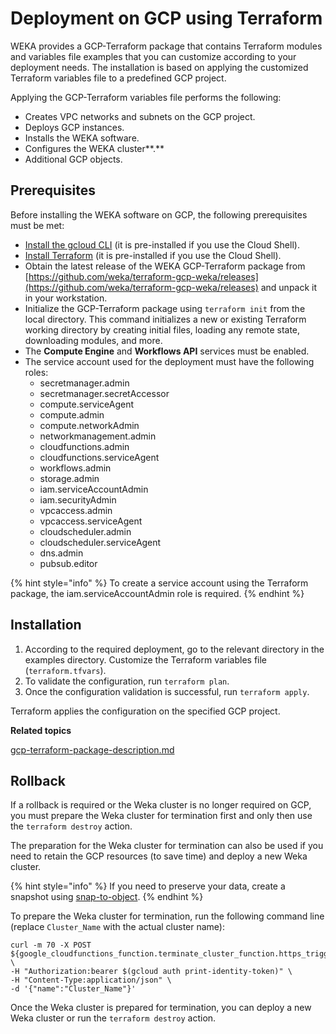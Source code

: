 # Deployment on GCP using Terraform

WEKA provides a GCP-Terraform package that contains Terraform modules and variables file examples that you can customize according to your deployment needs. The installation is based on applying the customized Terraform variables file to a predefined GCP project.&#x20;

Applying the GCP-Terraform variables file performs the following:

* Creates VPC networks and subnets on the GCP project.
* Deploys GCP instances.
* Installs the WEKA software.
* Configures the WEKA cluster**.**
* Additional GCP objects.

## Prerequisites

Before installing the WEKA software on GCP, the following prerequisites must be met:

* [Install the gcloud CLI](https://cloud.google.com/sdk/docs/install) (it is pre-installed if you use the Cloud Shell).
* [Install Terraform](https://developer.hashicorp.com/terraform/tutorials/aws-get-started/install-cli) (it is pre-installed if you use the Cloud Shell).
* Obtain the latest release of the WEKA GCP-Terraform package from [https://github.com/weka/terraform-gcp-weka/releases](https://github.com/weka/terraform-gcp-weka/releases) and unpack it in your workstation.&#x20;
* Initialize the GCP-Terraform package using `terraform init` from the local directory. This command initializes a new or existing Terraform working directory by creating initial files, loading any remote state, downloading modules, and more.
* The **Compute Engine** and **Workflows API** services must be enabled.
* The service account used for the deployment must have the following roles:
  * secretmanager.admin
  * secretmanager.secretAccessor
  * compute.serviceAgent
  * compute.admin
  * compute.networkAdmin
  * networkmanagement.admin
  * cloudfunctions.admin
  * cloudfunctions.serviceAgent
  * workflows.admin
  * storage.admin
  * iam.serviceAccountAdmin
  * iam.securityAdmin
  * vpcaccess.admin
  * vpcaccess.serviceAgent
  * cloudscheduler.admin
  * cloudscheduler.serviceAgent
  * dns.admin
  * pubsub.editor

{% hint style="info" %}
To create a service account using the Terraform package, the iam.serviceAccountAdmin role is required.
{% endhint %}

## **Installation**

1. According to the required deployment, go to the relevant directory in the examples directory.  Customize the Terraform variables file (`terraform.tfvars`).
2. To validate the configuration, run `terraform plan`.
3. Once the configuration validation is successful, run `terraform apply`.&#x20;

Terraform applies the configuration on the specified GCP project.



**Related topics**

[gcp-terraform-package-description.md](gcp-terraform-package-description.md "mention")



## Rollback

If a rollback is required or the Weka cluster is no longer required on GCP, you must prepare the Weka cluster for termination first and only then use the `terraform destroy` action.

The preparation for the Weka cluster for termination can also be used if you need to retain the GCP resources (to save time) and deploy a new Weka cluster. &#x20;

{% hint style="info" %}
If you need to preserve your data, create a snapshot using [snap-to-object](../../fs/snap-to-obj/).
{% endhint %}

To prepare the Weka cluster for termination, run the following command line (replace `Cluster_Name` with the actual cluster name):

```
curl -m 70 -X POST ${google_cloudfunctions_function.terminate_cluster_function.https_trigger_url} \
-H "Authorization:bearer $(gcloud auth print-identity-token)" \
-H "Content-Type:application/json" \
-d '{"name":"Cluster_Name"}'
```

Once the Weka cluster is prepared for termination, you can deploy a new Weka cluster or run the `terraform destroy` action.
